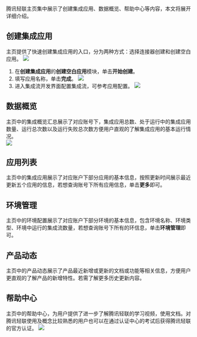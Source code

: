 ﻿腾讯轻联主页集中展示了创建集成应用、数据概览、帮助中心等内容，本文将展开详细介绍。


## 创建集成应用

主页提供了快速创建集成应用的入口，分为两种方式：选择连接器创建和创建空白应用。
![](https://qcloudimg.tencent-cloud.cn/raw/46703ed9970c206ff6651c884bdddf00.png)

1. 在**创建集成应用**的**创建空白应用**模块，单击**开始创建**。
2. 填写应用名称，单击**完成**。
![](https://qcloudimg.tencent-cloud.cn/raw/6231c07616b4c5ae9135d52fa962c548.png)
3. 进入集成流开发界面配置集成流，可参考应用配置。
![](https://qcloudimg.tencent-cloud.cn/raw/16ba5dcc22e075bb782f4776c000410c.png)

## 数据概览   

主页中的集成概览汇总展示了对应账号下，集成应用总数、处于运行中的集成应用数量、运行总次数以及运行失败总次数方便用户直观的了解集成应用的基本运行情况。  
![](https://qcloudimg.tencent-cloud.cn/raw/f6116447286efee9e09e330165feffef.png)

## 应用列表

主页中的集成应用展示了对应账户下部分应用的基本信息，按照更新时间展示最近更新五个应用的信息，若想查询账号下所有应用信息，单击**更多**即可。


## 环境管理

主页中的环境配置展示了对应账户下部分环境的基本信息，包含环境名称、环境类型、环境中运行的集成流数量，若想查询账号下所有的环信息，单击**环境管理**即可。


## 产品动态

主页中的产品动态展示了产品最近新增或更新的文档或功能等相关信息，方便用户更直观的了解产品的新增特性。若需了解更多历史更新内容。

## 帮助中心

主页中的帮助中心，为用户提供了进一步了解腾讯轻联的学习视频，使用文档。对腾讯轻联使用及概念比较熟悉的用户也可以在通过认证中心的考试后获得腾讯轻联的官方认证。
![](https://qcloudimg.tencent-cloud.cn/raw/6638a374d9754e1710508dd1a45182a5.png)

